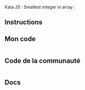 Kata JS : Smallest integer in array :

## Instructions

## Mon code
```js

```

## Code de la communauté
```js

```

## Docs
